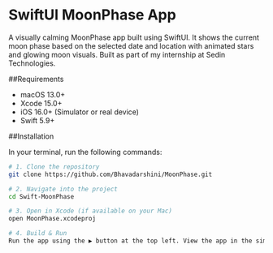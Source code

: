# SwiftUI MoonPhase App

A visually calming MoonPhase app built using SwiftUI. It shows the current moon phase based on the selected date and location with animated stars and glowing moon visuals. Built as part of my internship at Sedin Technologies.

##Requirements

- macOS 13.0+
- Xcode 15.0+
- iOS 16.0+ (Simulator or real device)
- Swift 5.9+

##Installation

In your terminal, run the following commands:

```bash
# 1. Clone the repository
git clone https://github.com/Bhavadarshini/MoonPhase.git

# 2. Navigate into the project
cd Swift-MoonPhase

# 3. Open in Xcode (if available on your Mac)
open MoonPhase.xcodeproj

# 4. Build & Run
Run the app using the ▶️ button at the top left. View the app in the simulator or on your connected device.




